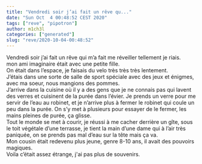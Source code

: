 ```yaml
---
title: "Vendredi soir j’ai fait un rêve qu..."
date: "Sun Oct  4 00:48:52 CEST 2020"
tags: ["reve", "pipotron"]
author: m1ch3l
categories: ["generated"]
slug: "reve/2020-10-04-00:48:52"
---
```


Vendredi soir j’ai fait un rêve qui m’a fait me réveiller tellement je riais.<br>
mon ami imaginaire était avec une petite fille.<br>
On était dans l’espace, je faisais du velo très très très lentement.<br>
J’étais dans une sorte de salle de sport spéciale avec des jeux et énigmes, avec ma soeur, nous mangions des pommes.<br>
J’arrive dans la cuisine où il y a des gens que je ne connais pas qui lavent des verres et cuisinent de la purée dans l’évier. Je prends un verre pour me servir de l’eau au robinet, et je n’arrive plus à fermer le robinet qui coule un peu dans la purée. On s’y met à plusieurs pour essayer de le fermer, les mains pleines de purée, ça glisse.<br>
Tout le monde se met à courir, je réussi à me cacher derrière un gîte, sous le toit végétale d’une terrasse, je tient la main d’une dame qui à l’air très paniquée, on se prends pas mal d’eau sur la tête mais ça va.<br>
Mon cousin était redevenu plus jeune, genre 8-10 ans, il avait des pouvoirs magiques.<br>
Voila c’était assez étrange, j'ai pas plus de souvenirs.<br>

